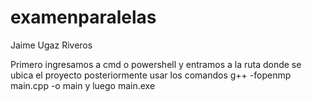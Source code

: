 # examenparalelas

Jaime Ugaz Riveros

Primero ingresamos a cmd o powershell y entramos a la ruta donde se ubica el proyecto 
posteriormente usar los comandos g++ -fopenmp main.cpp -o main 
y luego main.exe
